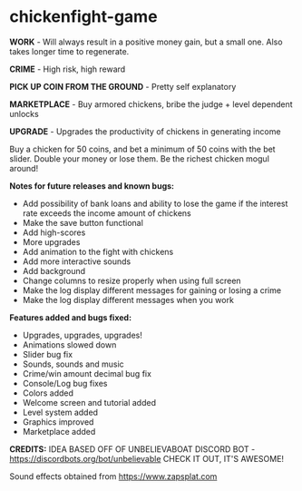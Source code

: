 # chickenfight-game

**WORK** - Will always result in a positive money gain, but a small one. Also takes longer time to regenerate. 

**CRIME** - High risk, high reward

**PICK UP COIN FROM THE GROUND** - Pretty self explanatory

**MARKETPLACE** - Buy armored chickens, bribe the judge + level dependent unlocks

**UPGRADE** - Upgrades the productivity of chickens in generating income

Buy a chicken for 50 coins, and bet a minimum of 50 coins with the bet slider. Double your money or lose them. Be the richest chicken mogul around!

**Notes for future releases and known bugs:**

- Add possibility of bank loans and ability to lose the game if the interest rate exceeds the income amount of chickens
- Make the save button functional
- Add high-scores
- More upgrades
- Add animation to the fight with chickens
- Add more interactive sounds
- Add background
- Change columns to resize properly when using full screen
- Make the log display different messages for gaining or losing a crime
- Make the log display different messages when you work

**Features added and bugs fixed:**
 - Upgrades, upgrades, upgrades!
 - Animations slowed down
 - Slider bug fix
 - Sounds, sounds and music
 - Crime/win amount decimal bug fix
 - Console/Log bug fixes
 - Colors added 
 - Welcome screen and tutorial added
 - Level system added
 - Graphics improved
 - Marketplace added
 
**CREDITS:**
IDEA BASED OFF OF UNBELIEVABOAT DISCORD BOT - https://discordbots.org/bot/unbelievable CHECK IT OUT, IT'S AWESOME!

Sound effects obtained from https://www.zapsplat.com
